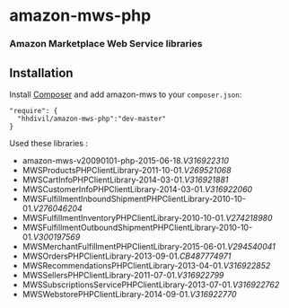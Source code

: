 amazon-mws-php
===========================

### Amazon Marketplace Web Service libraries

Installation
------------

Install [Composer](http://getcomposer.org/) and add amazon-mws to your `composer.json`:

    "require": {
      "hhdivil/amazon-mws-php":"dev-master"
    }

Used these libraries :

- amazon-mws-v20090101-php-2015-06-18._V316922310_
- MWSProductsPHPClientLibrary-2011-10-01._V269521068_
- MWSCartInfoPHPClientLibrary-2014-03-01._V316921881_
- MWSCustomerInfoPHPClientLibrary-2014-03-01._V316922060_
- MWSFulfillmentInboundShipmentPHPClientLibrary-2010-10-01._V276046204_
- MWSFulfillmentInventoryPHPClientLibrary-2010-10-01._V274218980_
- MWSFulfillmentOutboundShipmentPHPClientLibrary-2010-10-01._V300197569_
- MWSMerchantFulfillmentPHPClientLibrary-2015-06-01._V294540041_
- MWSOrdersPHPClientLibrary-2013-09-01._CB487774971_
- MWSRecommendationsPHPClientLibrary-2013-04-01._V316922852_
- MWSSellersPHPClientLibrary-2011-07-01._V316922799_
- MWSSubscriptionsServicePHPClientLibrary-2013-07-01._V316922762_
- MWSWebstorePHPClientLibrary-2014-09-01._V316922770_
